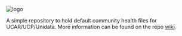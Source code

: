 ![logo](https://www.unidata.ucar.edu/images/logo_search.png)


A simple repository to hold default community health files for UCAR/UCP/Unidata.
More information can be found on the repo [wiki](https://github.com/Unidata/.github/wiki).
